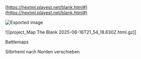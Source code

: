 [https://hextml.playest.net/blank.html#](https://hextml.playest.net/blank.html#)
 
![Exported image](Exported%20image%2020250813170854-0.png)
 
![[project_Map The Blank 2025-06-16T21_54_18.630Z.html.gz]]

Battlemaps

Silbrheml nach Norden verschieben
